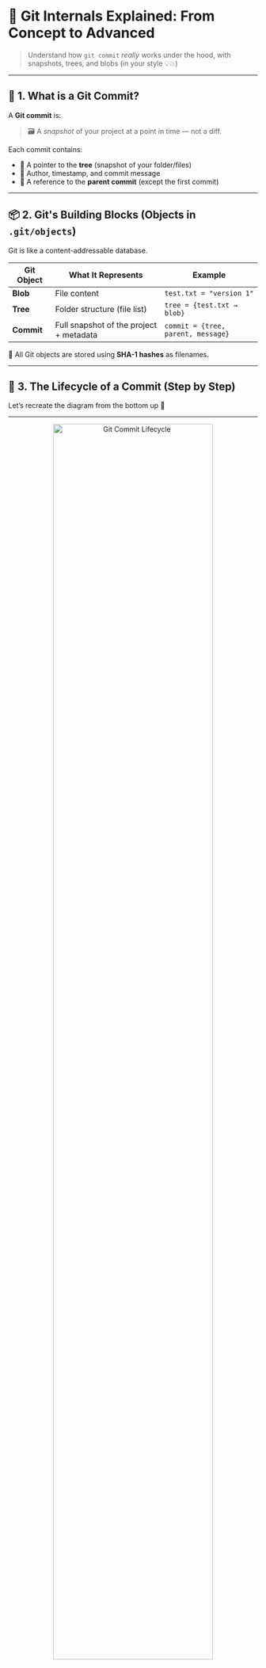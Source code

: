 # 🧠 Git Internals Explained: From Concept to Advanced

> Understand how `git commit` _really_ works under the hood, with snapshots, trees, and blobs (in your style 💡💥)

---

## 📌 1. What is a Git Commit?

A **Git commit** is:

> 🗃️ A _snapshot_ of your project at a point in time — not a diff.

Each commit contains:

- 🔗 A pointer to the **tree** (snapshot of your folder/files)
- 🧑 Author, timestamp, and commit message
- 🧬 A reference to the **parent commit** (except the first commit)

---

## 📦 2. Git's Building Blocks (Objects in `.git/objects`)

Git is like a content-addressable database.

| Git Object | What It Represents                      | Example                            |
| ---------- | --------------------------------------- | ---------------------------------- |
| **Blob**   | File content                            | `test.txt = "version 1"`           |
| **Tree**   | Folder structure (file list)            | `tree = {test.txt → blob}`         |
| **Commit** | Full snapshot of the project + metadata | `commit = {tree, parent, message}` |

🧠 All Git objects are stored using **SHA-1 hashes** as filenames.

---

## 🔄 3. The Lifecycle of a Commit (Step by Step)

Let’s recreate the diagram from the bottom up 🧗

---

<div align="center">
  <img src="images/git-commit.png" alt="Git Commit Lifecycle" style="width: 80%; border-radius: 10px;">
</div>

---

### ✅ First Commit (`fdf4fc`)

```ini
📂 Working Directory:
  test.txt = "version 1"

🧪 Command:
  git add test.txt
  git commit -m "first commit"
```

🔧 Internally:

- Git creates:

  - 🧱 Blob (`83baae`) for `test.txt`
  - 🌳 Tree (`d8329f`) linking `test.txt` to blob
  - 🧾 Commit (`fdf4fc`) pointing to the tree

💬 Summary:

> Git stores test.txt's content as a blob and builds a snapshot tree of the repo.

---

### ✅ Second Commit (`cac0ca`)

```ini
📂 Working Directory:
  test.txt = "version 2"   (edited)
  new.txt  = "new file"    (added)

🧪 Command:
  git add .
  git commit -m "second commit"
```

🔧 Internally:

- Git creates:

  - 🧱 New blob `1f7a7a` for `test.txt` ("version 2")
  - 🧱 New blob `fa49b0` for `new.txt`
  - 🌳 New tree `0155eb` linking:

    - `test.txt → 1f7a7a`
    - `new.txt → fa49b0`

  - 🧾 Commit `cac0ca` pointing to this tree, with parent = `fdf4fc`

💬 Summary:

> Git stores the new version of `test.txt` as a new blob, reuses nothing from previous commit.

---

### ✅ Third Commit (`1a410e`)

```ini
📂 Working Directory:
  mkdir bak
  cp test.txt bak/

🧪 Command:
  git add .
  git commit -m "third commit"
```

🔧 Internally:

- Git creates:

  - 🌳 A tree `3c4e9c` for the root folder:

    - `test.txt → 1f7a7a` (same as before)
    - `new.txt → fa49b0` (same as before)
    - `bak/` → nested tree:

      - `test.txt → 83baae` ✅ reused from first commit!

  - 🧾 Commit `1a410e` with:

    - parent = `cac0ca`
    - tree = `3c4e9c`

💬 Summary:

> Git reuses old blobs when content is identical, even if in a different folder.

---

## 🧬 4. Visualization of Commit Internals

```mermaid
graph TD
  A[Commit: 1a410e<br>Third Commit] --> B[Tree: 3c4e9c]
  A --> A1[Parent: cac0ca]

  B --> B1[test.txt → blob 1f7a7a]
  B --> B2[new.txt → blob fa49b0]
  B --> B3[bak/ → tree d8329f]
  B3 --> B4[test.txt → blob 83baae]

  A1 --> C[Tree: 0155eb]
  C --> C1[test.txt → blob 1f7a7a]
  C --> C2[new.txt → blob fa49b0]

  A1 --> A2[Parent: fdf4fc]
  A2 --> D[Tree: d8329f]
  D --> D1[test.txt → blob 83baae]
```

---

## 🧠 5. Advanced Concepts Made Simple

| Concept                       | Easy Explanation                                                                                                                           |
| ----------------------------- | ------------------------------------------------------------------------------------------------------------------------------------------ |
| **Content-Addressed Storage** | All blobs/trees/commits are stored using SHA-1 of their content. If two files are _identical_, they get the same blob hash and are reused. |
| **Snapshot, not diff**        | Each commit is a full snapshot of the repo, not just the changed files. But unchanged files point to the same blob.                        |
| **Efficiency**                | Thanks to SHA-based deduplication, Git avoids duplicating data.                                                                            |
| **Immutable objects**         | Once a blob or tree or commit is written, it's never changed — only new objects are created.                                               |

---

## 🔍 6. What's Stored Inside Each Git Object?

### ✅ Blob: file content

```bash
git cat-file -p 83baae
# Output:
version 1
```

### ✅ Tree: directory structure

```bash
git cat-file -p d8329f
# Output:
100644 blob 83baae    test.txt
```

### ✅ Commit: snapshot + metadata

```bash
git cat-file -p fdf4fc
# Output:
tree d8329f
author You <you@example.com>
date ...

first commit
```

---

## 🧪 Final Recap with Commit Chain

```text
🟡 Commit 1 (fdf4fc)
 └── tree: d8329f
     └── test.txt → blob "version 1"

🟡 Commit 2 (cac0ca)
 └── tree: 0155eb
     ├── test.txt → blob "version 2"
     └── new.txt  → blob "new file"

🟡 Commit 3 (1a410e)
 └── tree: 3c4e9c
     ├── test.txt → blob "version 2"
     ├── new.txt  → blob "new file"
     └── bak/
         └── test.txt → blob "version 1"
```

---

## ✅ Summary Cheat Sheet

| Term         | Meaning                                                    |
| ------------ | ---------------------------------------------------------- |
| `git add`    | Creates blob (file content) and stage in index             |
| `git commit` | Creates tree and commit object                             |
| Tree         | Like a folder: list of file names and blob/tree references |
| Blob         | Stores file data                                           |
| Commit       | Points to a tree + parent commit                           |
| Reuse        | Git reuses blobs and trees if unchanged                    |

